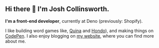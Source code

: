 ## Hi there 👋 I'm Josh Collinsworth.

**I'm a front-end developer**, currently at Deno (previously: Shopify).

I like building word games like, [Quina](https://quina.app) and [Hondo](https://playhondo.com)), and making things on [CodePen](https://codepen.io/collinsworth). I also enjoy blogging on [my website](https://joshcollinsworth.com), where you can find more about me.
